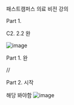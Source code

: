 패스트캠퍼스 의료 비전 강의

Part 1. 

C2. 2.2 완

![image](https://github.com/user-attachments/assets/bc12f453-cd4e-4a2a-955d-cbb93f8f4da1)



Part 1. 완

//

Part 2. 시작

해당 봐야함
![image](https://github.com/user-attachments/assets/d5e872c0-e9d1-4b85-bb98-f6a1f9fc3f3f)
